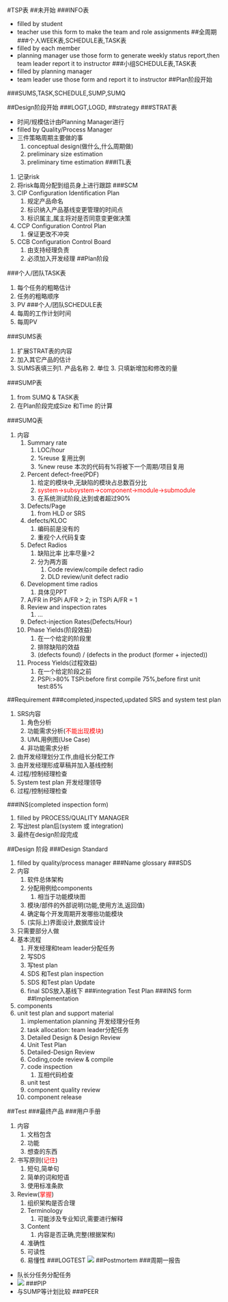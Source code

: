 #TSP表
##未开始
###INFO表
- filled by student
- teacher use this form to make the team and role assignments
##全周期
###个人WEEK表,SCHEDULE表,TASK表
- filled by each member
- planning manager use those form to generate weekly status report,then team leader report it to instructor
###小组SCHEDULE表,TASK表
- filled by planning manager
- team leader use those form and report it to instructor
##Plan阶段开始

###SUMS,TASK,SCHEDULE,SUMP,SUMQ

##Design阶段开始
###LOGT,LOGD,
##strategy
###STRAT表
- 时间/规模估计由Planning Manager进行
- filled by Quality/Process Manager
- 三件策略周期主要做的事 
	1. conceptual design(做什么,什么周期做) 
	2. preliminary size estimation 
	3. preliminary time estimation
###ITL表
1. 记录risk
2. 将risk每周分配到组员身上进行跟踪
###SCM
1. CIP Configuration Identification Plan
	1. 规定产品命名
	2. 标识纳入产品基线变更管理的时间点
	3. 标识属主,属主将对是否同意变更做决策
2. CCP Configuration Control Plan
	1. 保证更改不冲突
3. CCB Configuration Control Board
	1. 由支持经理负责
	2. 必须加入开发经理
##Plan阶段


###个人/团队TASK表
1. 每个任务的粗略估计
2. 任务的粗略顺序
3. PV
###个人/团队SCHEDULE表
1. 每周的工作计划时间
2. 每周PV

###SUMS表
1. 扩展STRAT表的内容
2. 加入其它产品的估计
3. SUMS表填三列1. 产品名称 2. 单位 3. 只填新增加和修改的量


###SUMP表
1. from SUMQ & TASK表
2. 在Plan阶段完成Size 和Time 的计算

###SUMQ表
1. 内容
	1.  Summary rate
		1.  LOC/hour
		2.  %reuse 复用比例
		3.  %new reuse 本次的代码有%将被下一个周期/项目复用
	2.  Percent defect-free(PDF)
		1. 给定的模块中,无缺陷的模块占总数百分比 
		2. <font color='red'>system->subsystem->component->module->submodule</font>
		3. 在系统测试阶段,达到或者超过90%
	3.  Defects/Page
		1.  from HLD or SRS
	4.  defects/KLOC
		1.  编码前是没有的
		5.  重视个人代码复查
	5. Defect Radios
		1. 缺陷比率 比率尽量>2
		2. 分为两方面
			1. Code review/compile defect radio
			2. DLD review/unit defect radio
	6. Development time radios
		1. 具体见PPT
	7. A/FR in PSPi A/FR > 2; in TSPi A/FR = 1
	8. Review and inspection rates
		1. ...
	9. Defect-injection Rates(Defects/Hour)
	10. Phase Yields(阶段效益)
		1. 在一个给定的阶段里
		2. 排除缺陷的效益
		3. (defects found) / (defects in the product (former + injected))
	11. Process Yields(过程效益)
		1. 在一个给定阶段之前
		2. PSPi:>80% TSPi:before first compile 75%,before first unit test:85%

##Requirement
###completed,inspected,updated SRS and system test plan
1. SRS内容
	1. 角色分析
	2. 功能需求分析(<font color='red'>不能出现模块</font>)
	3. UML用例图(Use Case)
	4. 非功能需求分析
2. 由开发经理划分工作,由组长分配工作
3. 由开发经理形成草稿并加入基线控制
4. 过程/控制经理检查
1. System test plan 开发经理领导
2. 过程/控制经理检查

###INS(completed inspection form)
1. filled by PROCESS/QUALITY MANAGER
2. 写出test plan后(system 或 integration)
3. 最终在design阶段完成

##Design 阶段
###Design Standard
1. filled by quality/process manager
###Name glossary
###SDS
1. 内容
	1. 软件总体架构
	2. 分配用例给components
		1. 相当于功能模块图
	3. 模块/部件的外部说明(功能,使用方法,返回值)
	4. 确定每个开发周期开发哪些功能模块
	5. (实际上)界面设计,数据库设计
2. 只需要部分人做
3. 基本流程
	1. 开发经理和team leader分配任务
	2. 写SDS
	3. 写test plan
	4. SDS 和Test plan inspection
	5. SDS 和Test plan Update
	6. final SDS放入基线下
###integration Test Plan
###INS form
##Implementation
1. components
2. unit test plan and support material
	1. implementation planning 开发经理分任务
	2. task allocation: team leader分配任务
	3. Detailed Design & Design Review
	4. Unit Test Plan
	5. Detailed-Design Review
	6. Coding,code review & compile
	7. code inspection
		1. 互相代码检查
	7. unit test
	8. component quality review
	9. component release

##Test
###最终产品
###用户手册
1. 内容
	1. 文档包含
	2. 功能
	3. 想查的东西
3. 书写原则(<font color="red">记住</font>)
	1. 短句,简单句
	2. 简单的词和短语
	3. 使用标准条款
4. Review(<font color="red">掌握</font>)
	1. 组织架构是否合理
	2. Terminology
		1. 可能涉及专业知识,需要进行解释
	3. Content
		1. 内容是否正确,完整(根据架构)
	4. 准确性
	5. 可读性
	6. 易懂性
###LOGTEST
![](http://i.imgur.com/3c68Kl6.png)
##Postmortem
###周期一报告
- 队长分任务分配任务
- ![](http://i.imgur.com/GMLdaVn.png)
###PIP
- 与SUMP等计划比较
###PEER
